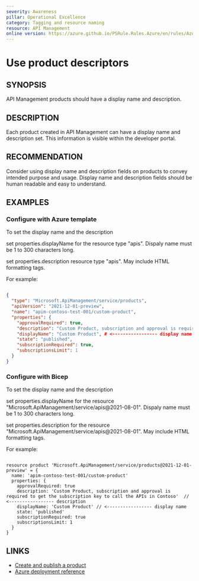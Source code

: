 ```yaml
---
severity: Awareness
pillar: Operational Excellence
category: Tagging and resource naming
resource: API Management
online version: https://azure.github.io/PSRule.Rules.Azure/en/rules/Azure.APIM.ProductDescriptors/
---
```


# Use product descriptors

## SYNOPSIS

API Management products should have a display name and description.

## DESCRIPTION

Each product created in API Management can have a display name and description set.
This information is visible within the developer portal.

## RECOMMENDATION

Consider using display name and description fields on products to convey intended purpose and usage.
Display name and description fields should be human readable and easy to understand.

## EXAMPLES

### Configure with Azure template

To set the display name and the description

set properties.displayName	for the resource type "apis". Dispaly name must be 1 to 300 characters long.

set	properties.description resource type "apis". May include HTML formatting tags.

For example:

```json

{
  "type": "Microsoft.ApiManagement/service/products",
  "apiVersion": "2021-12-01-preview",
  "name": "apim-contoso-test-001/custom-product",
  "properties": {
    "approvalRequired": true, 
    "description": "Custom Product, subscription and approval is required to get the subscription key to call the APIs in Contoso", # <----------------- description
    "displayName": "Custom Product", # <----------------- display name
    "state": "published",
    "subscriptionRequired": true,
    "subscriptionsLimit": 1
  }
}

```

### Configure with Bicep

To set the display name and the description

set properties.displayName	for the resource "Microsoft.ApiManagement/service/apis@2021-08-01". Dispaly name must be 1 to 300 characters long.

set	properties.description for the resource "Microsoft.ApiManagement/service/apis@2021-08-01". May include HTML formatting tags.

For example:

```bicep

resource product 'Microsoft.ApiManagement/service/products@2021-12-01-preview' = {
  name: 'apim-contoso-test-001/custom-product'
  properties: {
    approvalRequired: true 
    description: 'Custom Product, subscription and approval is required to get the subscription key to call the APIs in Contoso'  // <----------------- description
    displayName: 'Custom Product' // <----------------- display name
    state: 'published'
    subscriptionRequired: true
    subscriptionsLimit: 1
  }
}

```

## LINKS

- [Create and publish a product](https://docs.microsoft.com/azure/api-management/api-management-howto-add-products)
- [Azure deployment reference](https://docs.microsoft.com/azure/templates/microsoft.apimanagement/service/products#ProductContractProperties)
